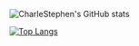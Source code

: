 ![CharleStephen's GitHub stats](https://github-readme-stats.vercel.app/api?username=charlestephen&show_icons=true&theme=tokyonight&show=reviews,discussions_started,discussions_answered,prs_merged,prs_merged_percentage&show_icons=true)

[![Top Langs](https://github-readme-stats.vercel.app/api/top-langs/?username=charlestephen)](https://github.com/anuraghazra/github-readme-stats)
